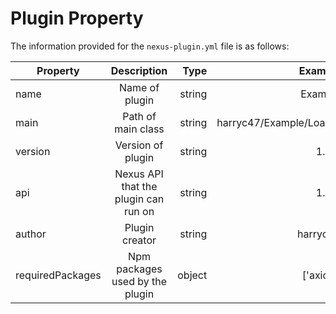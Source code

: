 # Plugin Property

The information provided for the `nexus-plugin.yml` file is as follows:

| Property   |      Description      |  Type | Example |
|------------|:---------------------:|------:|--------:|
| name       |  Name of plugin       | string | Example |
| main |    Path of main class   |   string | harryc47/Example/Loader |
| version | Version of plugin | string | 1.0.0 |
| api | Nexus API that the plugin can run on | string | 1.0.0 |
| author | Plugin creator | string | harryc47 |
| requiredPackages | Npm packages used by the plugin | object | ['axios'] |